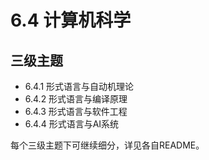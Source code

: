 # 6.4 计算机科学

## 三级主题

- 6.4.1 形式语言与自动机理论
- 6.4.2 形式语言与编译原理
- 6.4.3 形式语言与软件工程
- 6.4.4 形式语言与AI系统

每个三级主题下可继续细分，详见各自README。
